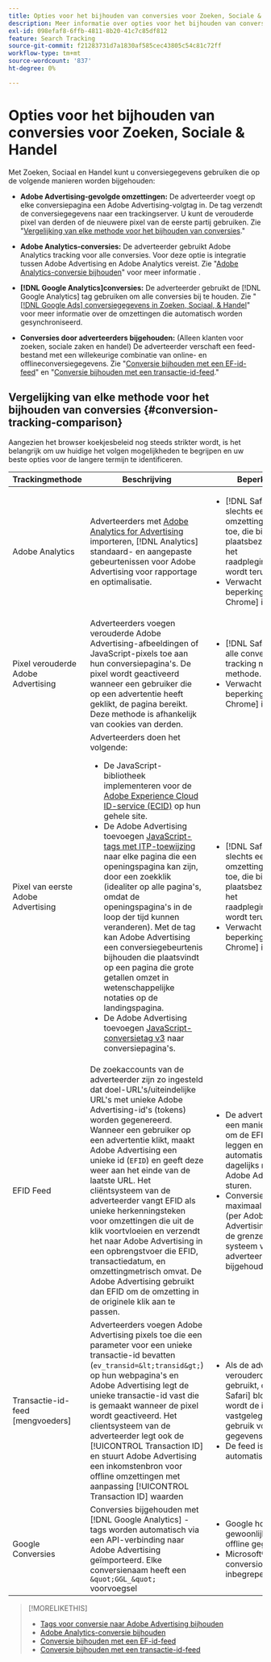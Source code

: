 ```yaml
---
title: Opties voor het bijhouden van conversies voor Zoeken, Sociale & Handel
description: Meer informatie over opties voor het bijhouden van conversies voor Zoeken, Sociale Zaken en Handel.
exl-id: 098efaf8-6ffb-4811-8b20-41c7c85df812
feature: Search Tracking
source-git-commit: f21283731d7a1830af585cec43805c54c81c72ff
workflow-type: tm+mt
source-wordcount: '837'
ht-degree: 0%

---
```


# Opties voor het bijhouden van conversies voor Zoeken, Sociale &amp; Handel

Met Zoeken, Sociaal en Handel kunt u conversiegegevens gebruiken die op de volgende manieren worden bijgehouden:

* **Adobe Advertising-gevolgde omzettingen:** De adverteerder voegt op elke conversiepagina een Adobe Advertising-volgtag in. De tag verzendt de conversiegegevens naar een trackingserver. U kunt de verouderde pixel van derden of de nieuwere pixel van de eerste partij gebruiken. Zie &quot;[Vergelijking van elke methode voor het bijhouden van conversies](#conversion-tracking-comparison).&quot;

* **Adobe Analytics-conversies:** De adverteerder gebruikt Adobe Analytics tracking voor alle conversies. Voor deze optie is integratie tussen Adobe Advertising en Adobe Analytics vereist. Zie &quot;[Adobe Analytics-conversie bijhouden](conversion-tracking-analytics.md)&quot; voor meer informatie .

* **[!DNL Google Analytics]conversies:** De adverteerder gebruikt de [!DNL Google Analytics] tag gebruiken om alle conversies bij te houden. Zie &quot;[[!DNL Google Ads] conversiegegevens in Zoeken, Sociaal, &amp; Handel](/help/search-social-commerce/campaign-management/introduction/google-conversion-data.md)&quot; voor meer informatie over de omzettingen die automatisch worden gesynchroniseerd.

* **Conversies door adverteerders bijgehouden:** (Alleen klanten voor zoeken, sociale zaken en handel) De adverteerder verschaft een feed-bestand met een willekeurige combinatie van online- en offlineconversiegegevens. Zie &quot;[Conversie bijhouden met een EF-id-feed](feed-efid.md)&quot; en &quot;[Conversie bijhouden met een transactie-id-feed](feed-transaction-id.md).&quot;

## Vergelijking van elke methode voor het bijhouden van conversies {#conversion-tracking-comparison}

Aangezien het browser koekjesbeleid nog steeds strikter wordt, is het belangrijk om uw huidige het volgen mogelijkheden te begrijpen en uw beste opties voor de langere termijn te identificeren.

| Trackingmethode | Beschrijving | Beperkingen | Voordelen | Aanbevolen? |
|----|----|----|----|----|
| Adobe Analytics | Adverteerders met [Adobe Analytics for Advertising](https://experienceleague.adobe.com/docs/advertising/integrations/analytics/overview.html) importeren, [!DNL Analytics] standaard- en aangepaste gebeurtenissen voor Adobe Advertising voor rapportage en optimalisatie. | <ul><li>[!DNL Safari] staat slechts een 7-dagen omzettingsraadpleging toe, die bij herhaalde plaatsbezoeken tijdens het raadplegingsvenster wordt teruggesteld.</li><li> Verwacht vergelijkbare beperkingen in [!DNL Chrome] in 2024.</li></ul> | <ul><li>Naadloze integratie met [!DNL Analytics]</li> <li>Betaalde zoekgegevens bekijken in [!DNL Analytics] Analysis Workspace</li><li>Voordelen boven betaalde zoekopdracht</li></ul> | Ja |
| Pixel verouderde Adobe Advertising | Adverteerders voegen verouderde Adobe Advertising-afbeeldingen of JavaScript-pixels toe aan hun conversiepagina&#39;s. De pixel wordt geactiveerd wanneer een gebruiker die op een advertentie heeft geklikt, de pagina bereikt. Deze methode is afhankelijk van cookies van derden. | <ul><li>[!DNL Safari] blokkeert alle conversie-tracking met deze methode.</li><li>Verwacht vergelijkbare beperkingen in [!DNL Chrome] in 2024.</li></ul> | De pixel is al geïmplementeerd. U moet echter [Implementeer de extra ITP-toewijzingstag](itp-conversion-mapping-tag.md).<br><br>Aanbeveling: ga naar de pixel van de eerste partij. | Nee |
| Pixel van eerste Adobe Advertising | Adverteerders doen het volgende: <ul><li>De JavaScript-bibliotheek implementeren voor de [Adobe Experience Cloud ID-service (ECID)](https://experienceleague.adobe.com/docs/id-service/using/intro/overview.html) op hun gehele site.</li><li>De Adobe Advertising toevoegen [JavaScript-tags met ITP-toewijzing](itp-conversion-mapping-tag.md) naar elke pagina die een openingspagina kan zijn, door een zoekklik (idealiter op alle pagina&#39;s, omdat de openingspagina&#39;s in de loop der tijd kunnen veranderen). Met de tag kan Adobe Advertising een conversiegebeurtenis bijhouden die plaatsvindt op een pagina die grote getallen omzet in wetenschappelijke notaties op de landingspagina.</li><li>De Adobe Advertising toevoegen [JavaScript-conversietag v3](format-conversion-tag-jsv3.md) naar conversiepagina&#39;s.</li></ul> | <ul><li>[!DNL Safari] staat slechts een 7-dagen omzettingsraadpleging toe, die bij herhaalde plaatsbezoeken tijdens het raadplegingsvenster wordt teruggesteld.</li><li>Verwacht vergelijkbare beperkingen in [!DNL Chrome] in 2022.</li></ul> | [!DNL Safari] houdt omzettingen tijdens de zeven dagen raadpleging. Omdat de terugzoekactie bij herhaalde plaatsbezoeken tijdens het terugzoekvenster wordt teruggesteld, beïnvloedt de beperking niet alle [!DNL Safari] gebruikers. | Nee |
| EFID Feed | De zoekaccounts van de adverteerder zijn zo ingesteld dat doel-URL&#39;s/uiteindelijke URL&#39;s met unieke Adobe Advertising-id&#39;s (tokens) worden gegenereerd. Wanneer een gebruiker op een advertentie klikt, maakt Adobe Advertising een unieke id (`EFID`) en geeft deze weer aan het einde van de laatste URL. Het cliëntsysteem van de adverteerder vangt EFID als unieke herkenningsteken voor omzettingen die uit de klik voortvloeien en verzendt het naar Adobe Advertising in een opbrengstvoer die EFID, transactiedatum, en omzettingmetrisch omvat. De Adobe Advertising gebruikt dan EFID om de omzetting in de originele klik aan te passen. | <ul><li>De adverteerder moet een manier hebben om de EFID vast te leggen en automatische feeds dagelijks naar de Adobe Advertising te sturen.</li><li>Conversies kunnen maximaal 180 dagen (per Adobe Advertising) of binnen de grenzen van het systeem van de adverteerder worden bijgehouden.</li></ul> | <ul><li>Deze methode gebruikt conversiegegevens van de eerste partij, zodat deze niet worden beïnvloed door cookie-beperkingen van derden.</li><li>Online- en offline-conversies kunnen in één feed worden verzonden.</li><li>Er zijn geen codewijzigingen of -codes vereist voor de site.</li></ul> | Ja |
| Transactie-id-feed [mengvoeders] | Adverteerders voegen Adobe Advertising pixels toe die een parameter voor een unieke transactie-id bevatten (`ev_transid=&lt;transid&gt;`) op hun webpagina&#39;s en Adobe Advertising legt de unieke transactie-id vast die is gemaakt wanneer de pixel wordt geactiveerd. Het clientsysteem van de adverteerder legt ook de [!UICONTROL Transaction ID] en stuurt Adobe Advertising een inkomstenbron voor offline omzettingen met aanpassing [!UICONTROL Transaction ID] waarden | <ul><li>Als de adverteerder de verouderde pixel gebruikt, die [!DNL Safari] blokkeert, wordt de id niet vastgelegd voor gebruik voor offline gegevens.</li><li>De feed is niet automatisch.</li></ul> | <ul><li>Als u de pixel van de eerste partij uitvoert, dan [!UICONTROL Transaction ID] is vastgelegd in [!DNL Safari].</li><li>Verschaft het bijhouden van offline/goedgekeurde conversiegebeurtenissen.</li></ul> | Nee |
| Google Conversies | Conversies bijgehouden met [!DNL Google Analytics] -tags worden automatisch via een API-verbinding naar Adobe Advertising geïmporteerd. Elke conversienaam heeft een `&quot;GGL_&quot;` voorvoegsel | <ul><li>Google houdt gewoonlijk geen offline gegevens bij.</li><li>Microsoft® Advertising conversions zijn niet inbegrepen.</li></ul> | Google gebruikt automatisch leren om te extrapoleren &quot;[gemodelleerde omzettingen](https://support.google.com/google-ads/answer/10081327).&quot; | Nee |

<!--
| Microsoft Advertising Conversions | Conversions tracked with Microsoft Advertising universal event tags (UET) are automatically imported to Adobe Advertising via an API connection. Each conversion name has a &quot;???&quot; prefix. | Microsoft Advertising typically doesn't track offline data. Google conversions aren't included. | ?? | No |
-->

>[!MORELIKETHIS]
>
>* [Tags voor conversie naar Adobe Advertising bijhouden](/help/search-social-commerce/tracking/conversion-tracking-advertising.md)
>* [Adobe Analytics-conversie bijhouden](/help/search-social-commerce/tracking/conversion-tracking-analytics.md)
>* [Conversie bijhouden met een EF-id-feed](/help/search-social-commerce/tracking/feed-efid.md)
>* [Conversie bijhouden met een transactie-id-feed](/help/search-social-commerce/tracking/feed-transaction-id.md)
